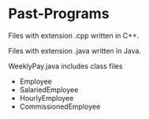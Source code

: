 # Past-Programs
Files with extension .cpp written in C++. 

Files with extension .java written in Java. 

WeeklyPay.java includes class files 
- Employee
- SalariedEmployee
- HourlyEmployee
- CommissionedEmployee
